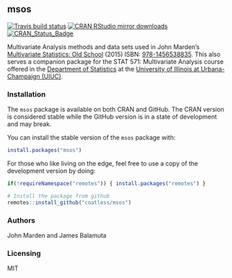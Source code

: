 
<!-- README.md is generated from README.Rmd. Please edit that file -->

## msos

<!-- badges: start -->

[![Travis build
status](https://travis-ci.org/coatless/msos.svg?branch=master)](https://travis-ci.org/coatless/msos)
[![CRAN RStudio mirror
downloads](http://cranlogs.r-pkg.org/badges/msos)](http://www.r-pkg.org/pkg/msos)
[![CRAN\_Status\_Badge](http://www.r-pkg.org/badges/version/msos)](https://cran.r-project.org/package=msos)
<!-- badges: end -->

Multivariate Analysis methods and data sets used in John Marden’s
[Multivariate Statistics: Old
School](https://stat.istics.net/Multivariate/) (2015) ISBN:
[978-1456538835](https://www.amazon.com/gp/product/1456538837). This
also serves a companion package for the STAT 571: Multivariate Analysis
course offered in the [Department of
Statistics](https://stat.illinois.edu) at the [University of Illinois at
Urbana-Champaign (UIUC)](https://illinois.edu).

### Installation

The `msos` package is available on both CRAN and GitHub. The CRAN
version is considered stable while the GitHub version is in a state of
development and may break.

You can install the stable version of the `msos` package with:

``` r
install.packages("msos")
```

For those who like living on the edge, feel free to use a copy of the
development version by doing:

``` r
if(!requireNamespace("remotes")) { install.packages("remotes") }

# Install the package from github
remotes::install_github("coatless/msos")
```

### Authors

John Marden and James Balamuta

### Licensing

MIT
